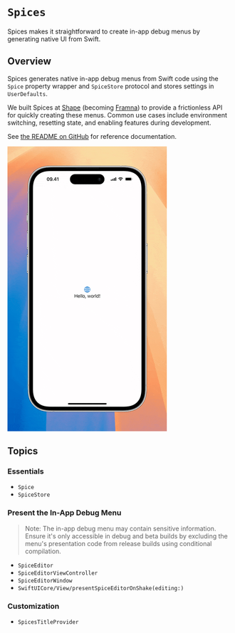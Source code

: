 # ``Spices``

Spices makes it straightforward to create in-app debug menus by generating native UI from Swift.

## Overview

Spices generates native in-app debug menus from Swift code using the ``Spice`` property wrapper and ``SpiceStore`` protocol and stores settings in `UserDefaults`.

We built Spices at [Shape](https://shape.dk) (becoming [Framna](https://framna.com)) to provide a frictionless API for quickly creating these menus. Common use cases include environment switching, resetting state, and enabling features during development.

See [the README on GitHub](https://github.com/shapehq/spices) for reference documentation.

![iPhone screen recording showing an in-app debug menu.](example.gif)

## Topics

### Essentials

- ``Spice``
- ``SpiceStore``

### Present the In-App Debug Menu

> Note: The in-app debug menu may contain sensitive information. Ensure it's only accessible in debug and beta builds by excluding the menu's presentation code from release builds using conditional compilation.

- ``SpiceEditor``
- ``SpiceEditorViewController``
- ``SpiceEditorWindow``
- ``SwiftUICore/View/presentSpiceEditorOnShake(editing:)``

### Customization

- ``SpicesTitleProvider``
